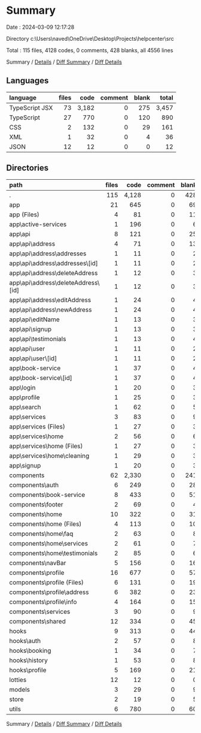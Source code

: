 # Summary

Date : 2024-03-09 12:17:28

Directory c:\\Users\\naved\\OneDrive\\Desktop\\Projects\\helpcenter\\src

Total : 115 files,  4128 codes, 0 comments, 428 blanks, all 4556 lines

Summary / [Details](details.md) / [Diff Summary](diff.md) / [Diff Details](diff-details.md)

## Languages
| language | files | code | comment | blank | total |
| :--- | ---: | ---: | ---: | ---: | ---: |
| TypeScript JSX | 73 | 3,182 | 0 | 275 | 3,457 |
| TypeScript | 27 | 770 | 0 | 120 | 890 |
| CSS | 2 | 132 | 0 | 29 | 161 |
| XML | 1 | 32 | 0 | 4 | 36 |
| JSON | 12 | 12 | 0 | 0 | 12 |

## Directories
| path | files | code | comment | blank | total |
| :--- | ---: | ---: | ---: | ---: | ---: |
| . | 115 | 4,128 | 0 | 428 | 4,556 |
| app | 21 | 645 | 0 | 69 | 714 |
| app (Files) | 4 | 81 | 0 | 11 | 92 |
| app\\active-services | 1 | 196 | 0 | 6 | 202 |
| app\\api | 8 | 121 | 0 | 25 | 146 |
| app\\api\\address | 4 | 71 | 0 | 13 | 84 |
| app\\api\\address\\addresses | 1 | 11 | 0 | 2 | 13 |
| app\\api\\address\\addresses\\[id] | 1 | 11 | 0 | 2 | 13 |
| app\\api\\address\\deleteAddress | 1 | 12 | 0 | 3 | 15 |
| app\\api\\address\\deleteAddress\\[id] | 1 | 12 | 0 | 3 | 15 |
| app\\api\\address\\editAddress | 1 | 24 | 0 | 4 | 28 |
| app\\api\\address\\newAddress | 1 | 24 | 0 | 4 | 28 |
| app\\api\\editName | 1 | 13 | 0 | 3 | 16 |
| app\\api\\signup | 1 | 13 | 0 | 3 | 16 |
| app\\api\\testimonials | 1 | 13 | 0 | 4 | 17 |
| app\\api\\user | 1 | 11 | 0 | 2 | 13 |
| app\\api\\user\\[id] | 1 | 11 | 0 | 2 | 13 |
| app\\book-service | 1 | 37 | 0 | 4 | 41 |
| app\\book-service\\[id] | 1 | 37 | 0 | 4 | 41 |
| app\\login | 1 | 20 | 0 | 3 | 23 |
| app\\profile | 1 | 25 | 0 | 3 | 28 |
| app\\search | 1 | 62 | 0 | 5 | 67 |
| app\\services | 3 | 83 | 0 | 9 | 92 |
| app\\services (Files) | 1 | 27 | 0 | 3 | 30 |
| app\\services\\home | 2 | 56 | 0 | 6 | 62 |
| app\\services\\home (Files) | 1 | 27 | 0 | 3 | 30 |
| app\\services\\home\\cleaning | 1 | 29 | 0 | 3 | 32 |
| app\\signup | 1 | 20 | 0 | 3 | 23 |
| components | 62 | 2,330 | 0 | 241 | 2,571 |
| components\\auth | 6 | 249 | 0 | 28 | 277 |
| components\\book-service | 8 | 433 | 0 | 51 | 484 |
| components\\footer | 2 | 69 | 0 | 4 | 73 |
| components\\home | 10 | 322 | 0 | 31 | 353 |
| components\\home (Files) | 4 | 113 | 0 | 10 | 123 |
| components\\home\\faq | 2 | 63 | 0 | 8 | 71 |
| components\\home\\services | 2 | 61 | 0 | 7 | 68 |
| components\\home\\testimonials | 2 | 85 | 0 | 6 | 91 |
| components\\navBar | 5 | 156 | 0 | 16 | 172 |
| components\\profile | 16 | 677 | 0 | 57 | 734 |
| components\\profile (Files) | 6 | 131 | 0 | 19 | 150 |
| components\\profile\\address | 6 | 382 | 0 | 23 | 405 |
| components\\profile\\info | 4 | 164 | 0 | 15 | 179 |
| components\\services | 3 | 90 | 0 | 9 | 99 |
| components\\shared | 12 | 334 | 0 | 45 | 379 |
| hooks | 9 | 313 | 0 | 44 | 357 |
| hooks\\auth | 2 | 57 | 0 | 8 | 65 |
| hooks\\booking | 1 | 34 | 0 | 7 | 41 |
| hooks\\history | 1 | 53 | 0 | 8 | 61 |
| hooks\\profile | 5 | 169 | 0 | 21 | 190 |
| lotties | 12 | 12 | 0 | 0 | 12 |
| models | 3 | 29 | 0 | 9 | 38 |
| store | 2 | 19 | 0 | 5 | 24 |
| utils | 6 | 780 | 0 | 60 | 840 |

Summary / [Details](details.md) / [Diff Summary](diff.md) / [Diff Details](diff-details.md)